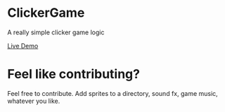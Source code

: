 # ClickerGame
A really simple clicker game logic

[Live Demo](http://qoyyuum.github.io/ClickerGame/index.html)

# Feel like contributing?
Feel free to contribute. Add sprites to a directory, sound fx, game music, whatever you like.
